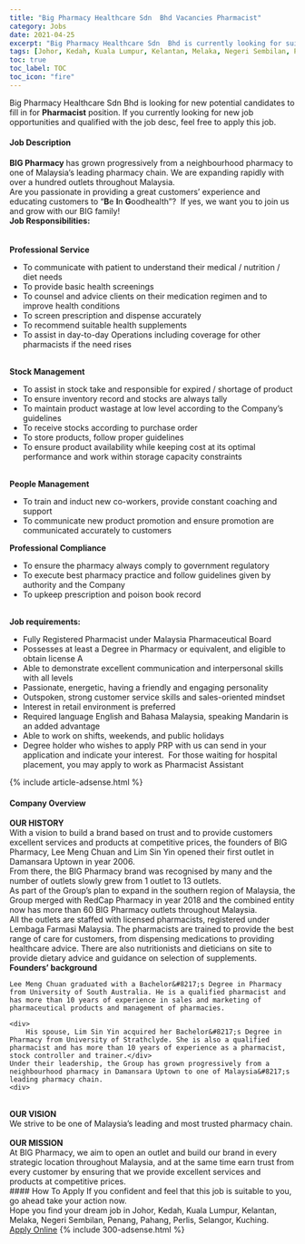 ```yaml
---
title: "Big Pharmacy Healthcare Sdn  Bhd Vacancies Pharmacist" 
category: Jobs 
date: 2021-04-25 
excerpt: "Big Pharmacy Healthcare Sdn  Bhd is currently looking for suitable person to fill in the Pharmacist which based in Johor, Kedah, Kuala Lumpur, Kelantan, Melaka, Negeri Sembilan, Penang, Pahang, Perlis, Selangor, Kuching" 
tags: [Johor, Kedah, Kuala Lumpur, Kelantan, Melaka, Negeri Sembilan, Penang, Pahang, Perlis, Selangor, Kuching] 
toc: true 
toc_label: TOC 
toc_icon: "fire" 
--- 
```


<p>Big Pharmacy Healthcare Sdn  Bhd is looking for new potential candidates to fill in for <b>Pharmacist</b> position. If you currently looking for new job opportunities and qualified with the job desc, feel free to apply this job.
</p><div><div><h4>Job Description</h4></div><div><div><span><div><div><div><strong>BIG Pharmacy </strong>has grown progressively from a neighbourhood pharmacy to one of Malaysia&#8217;s leading pharmacy chain. We are expanding rapidly with over a hundred outlets throughout Malaysia.</div><div>Are you passionate in providing a great customers&#8217; experience and educating customers to &#8220;<strong>B</strong>e <strong>I</strong>n <strong>G</strong>oodhealth&#8221;?&#160; If yes, we want you to join us and grow with our BIG family!</div><div><strong>Job Responsibilities:</strong><br><br>&#160;</div><div><strong>Professional Service</strong></div><ul><li>To communicate with patient to understand their medical / nutrition / diet needs</li><li>To provide basic health screenings</li><li>To counsel and advice clients on their medication regimen and to improve health conditions</li><li>To screen prescription and dispense accurately</li><li>To recommend suitable health supplements</li><li>To assist in day-to-day Operations including coverage for other pharmacists if the need rises</li></ul><div><br><strong>Stock Management</strong></div><ul><li>To assist in stock take and responsible for expired / shortage of product</li><li>To ensure inventory record and stocks are always tally</li><li>To maintain product wastage at low level according to the Company&#8217;s guidelines</li><li>To receive stocks according to purchase order</li><li>To store products, follow proper guidelines</li><li>To ensure product availability while keeping cost at its optimal performance and work within storage capacity constraints</li></ul><div><br><strong>People Management</strong></div><ul><li>To train and induct new co-workers, provide constant coaching and support</li><li>To communicate new product promotion and ensure promotion are communicated accurately to customers</li></ul><div><strong>Professional Compliance</strong></div><ul><li>To ensure the pharmacy always comply to government regulatory</li><li>To execute best pharmacy practice and follow guidelines given by authority and the Company</li><li>To upkeep prescription and poison book record</li></ul><div><br><strong>Job requirements:</strong></div><ul><li>Fully Registered Pharmacist under Malaysia Pharmaceutical Board</li><li>Possesses at least a Degree in Pharmacy or equivalent, and eligible to obtain license A</li><li>Able to demonstrate excellent communication and interpersonal skills with all levels</li><li>Passionate, energetic, having a friendly and engaging personality</li><li>Outspoken, strong customer service skills and sales-oriented mindset</li><li>Interest in retail environment is preferred</li><li>Required language English and Bahasa Malaysia, speaking Mandarin is an added advantage</li><li>Able to work on shifts, weekends, and public holidays</li><li>Degree holder who wishes to apply PRP with us can send in your application and indicate your interest.&#160; For those waiting for hospital placement, you may apply to work as Pharmacist Assistant</li></ul></div></div></span></div></div></div> 
{% include article-adsense.html %} 
<div><div><h4>Company Overview</h4></div><div><div><span><div><div>
<strong>OUR HISTORY</strong>
<div>
		With a vision to build a brand based on trust and to provide customers excellent services and products at competitive prices, the founders of BIG Pharmacy, Lee Meng Chuan and Lim Sin Yin opened their first outlet in Damansara Uptown in year 2006.</div>
<div>
		From there, the BIG Pharmacy brand was recognised by many and the number of outlets slowly grew from 1 outlet to 13 outlets.</div>
<div>
		As part of the Group&#8217;s plan to expand in the southern region of Malaysia, the Group merged with RedCap Pharmacy in year 2018 and the combined entity now has more than 60 BIG Pharmacy outlets throughout Malaysia.</div>
<div>
		All the outlets are staffed with licensed pharmacists, registered under Lembaga Farmasi Malaysia. The pharmacists are trained to provide the best range of care for customers, from dispensing medications to providing healthcare advice. There are also nutritionists and dieticians on site to provide dietary advice and guidance on selection of supplements.</div>
<div>
<strong>Founders&#8217; background</strong></div>
	
	Lee Meng Chuan graduated with a Bachelor&#8217;s Degree in Pharmacy from University of South Australia. He is a qualified pharmacist and has more than 10 years of experience in sales and marketing of pharmaceutical products and management of pharmacies.
	
	<div>
		His spouse, Lim Sin Yin acquired her Bachelor&#8217;s Degree in Pharmacy from University of Strathclyde. She is also a qualified pharmacist and has more than 10 years of experience as a pharmacist, stock controller and trainer.</div>
	Under their leadership, the Group has grown progressively from a neighbourhood pharmacy in Damansara Uptown to one of Malaysia&#8217;s leading pharmacy chain.
	<div>
<br>
<strong>OUR VISION</strong><br>
		We strive to be one of Malaysia&#8217;s leading and most trusted pharmacy chain.</div>
<br>
<strong>OUR MISSION</strong><br>
	At BIG Pharmacy, we aim to open an outlet and build our brand in every strategic location throughout Malaysia, and at the same time earn trust from every customer by ensuring that we provide excellent services and products at competitive prices.</div></div></span></div></div></div> 
#### How To Apply 
If you confident and feel that this job is suitable to you, go ahead take your action now. <br/> 
Hope you find your dream job in Johor, Kedah, Kuala Lumpur, Kelantan, Melaka, Negeri Sembilan, Penang, Pahang, Perlis, Selangor, Kuching. <br/> 
<a href="https://www.jobstreet.com.my/en/job/pharmacist-4547977?jobId=jobstreet-my-job-4547977&" class="btn btn--info" target="_blank" rel="nofollow noopenner">Apply Online</a> 
{% include 300-adsense.html %} 